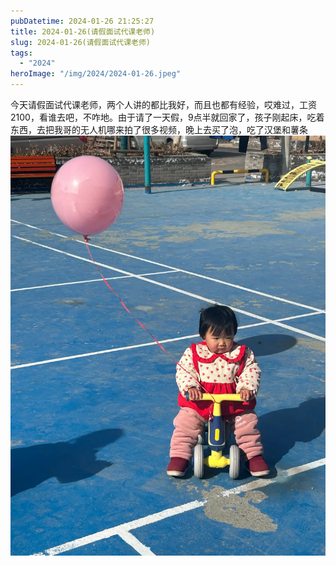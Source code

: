 ```yaml
---
pubDatetime: 2024-01-26 21:25:27
title: 2024-01-26(请假面试代课老师)
slug: 2024-01-26(请假面试代课老师)
tags:
  - "2024"
heroImage: "/img/2024/2024-01-26.jpeg"
---
```


今天请假面试代课老师，两个人讲的都比我好，而且也都有经验，哎难过，工资2100，看谁去吧，不咋地。由于请了一天假，9点半就回家了，孩子刚起床，吃着东西，去把我哥的无人机哪来拍了很多视频，晚上去买了泡，吃了汉堡和薯条
![](../../../../public/img/2024/2024-01-26.jpeg)
